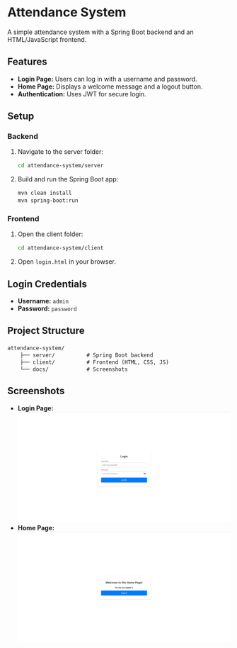 # Attendance System

A simple attendance system with a Spring Boot backend and an HTML/JavaScript frontend.

## Features

- **Login Page:** Users can log in with a username and password.
- **Home Page:** Displays a welcome message and a logout button.
- **Authentication:** Uses JWT for secure login.

## Setup

### Backend

1. Navigate to the server folder:
   ```bash
   cd attendance-system/server
   ```
2. Build and run the Spring Boot app:
   ```bash
   mvn clean install
   mvn spring-boot:run
   ```

### Frontend

1. Open the client folder:
   ```bash
   cd attendance-system/client
   ```
2. Open `login.html` in your browser.

## Login Credentials

- **Username:** `admin`
- **Password:** `password`

## Project Structure
```
attendance-system/
    ├── server/          # Spring Boot backend
    ├── client/          # Frontend (HTML, CSS, JS)
    └── docs/            # Screenshots
```

## Screenshots

- **Login Page:** ![Login](docs/login.png)
- **Home Page:** ![Home](docs/home.png)

